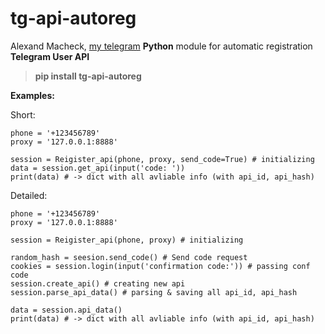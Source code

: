 # tg-api-autoreg
Alexand Macheck, [my telegram](https://t.me/youbrain)
**Python** module for automatic registration **Telegram User API**
> **pip install tg-api-autoreg**

**Examples:**
			
Short:

    phone = '+123456789'
    proxy = '127.0.0.1:8888'
    
    session = Reigister_api(phone, proxy, send_code=True) # initializing
    data = session.get_api(input('code: '))
    print(data) # -> dict with all avliable info (with api_id, api_hash)
   Detailed:
	   
	phone = '+123456789'
	proxy = '127.0.0.1:8888'

	session = Reigister_api(phone, proxy) # initializing

	random_hash = seesion.send_code() # Send code request
	cookies = session.login(input('confirmation code:')) # passing conf code
	session.create_api() # creating new api
	session.parse_api_data() # parsing & saving all api_id, api_hash

	data = session.api_data()
	print(data) # -> dict with all avliable info (with api_id, api_hash)